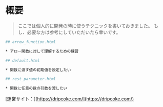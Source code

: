 # 概要

> ここでは個人的に開発の時に使うテクニックを書いておきました。
もし、必要な方は参考にしていただいたら幸いです。

``` bash
## arrow_function.html

* アロー関数に対して理解するための練習

## default.html

* 関数に渡す値の初期値を設定したい

## rest_parameter.html

* 関数に任意の数の引数を渡したい
``` 

[運営サイト：][https://dripcoke.com/](https://dripcoke.com/)